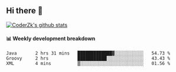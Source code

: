 ## Hi there 👋

[![CoderZk's github stats](https://github-readme-stats.vercel.app/api?username=zhoukuo123&show_icons=true&count_private=true)](https://github.com/anuraghazra/github-readme-stats)

#### :bar_chart: Weekly development breakdown

<!--START_SECTION:waka-->
```text
Java       2 hrs 31 mins   █████████████▓░░░░░░░░░░░   54.73 % 
Groovy     2 hrs           ███████████░░░░░░░░░░░░░░   43.43 % 
XML        4 mins          ▒░░░░░░░░░░░░░░░░░░░░░░░░   01.56 % 
```
<!--END_SECTION:waka-->
